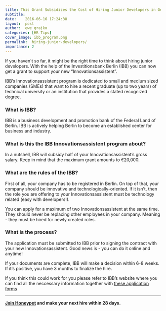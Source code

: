 ```yaml
---
title: This Grant Subsidizes the Cost of Hiring Junior Developers in Germany
subtitle:
date:    2016-06-16 17:24:38
layout:  post
author:  ewe_grajko
categories: [HR Tips]
cover_image: ibb_program.png
permalink:  hiring-junior-developers/
importance: 2
---
```



If you haven't so far, it might be the right time to think about hiring junior developers. With the help of the Investitionsbank Berlin (IBB) you can now get a grant to support your new “Innovationsassistent”. 

<!--more-->

IBB’s Innovationsassistent program is dedicated to small and medium sized companies (SMEs) that want to hire a recent graduate (up to two years) of technical university or an institution that provides a stated recognized degree. 

### What is IBB? 

IBB is a business development and promotion bank of the Federal Land of Berlin. IBB is actively helping Berlin to become an established center for business and industry. 

### What is this the IBB Innovationsassistent program about? 

In a nutshell, IBB will subsidy half of your Innovationsassistent’s gross salary. Keep in mind that the maximum grant amounts to €20,000.

### What are the rules of the IBB? 


 First of all, your company has to be registered in Berlin. On top of that, your company should be innovative and technologically-oriented. If it isn’t, then the role you are offering to your Innovationsassistent must be technology related (easy with developers!). 

You can apply for a maximum of two Innovationsassistent at the same time. They should never be replacing other employees in your company. Meaning - they must be hired for newly created roles. 

### What is the process? 

The application must be submitted to IBB prior to signing the contract with your new Innovationsassistent. Good news is - you can do it online and anytime!

 If your documents are complete, IBB will make a decision within 6-8 weeks. If it’s positive, you have 3 months to finalize the hire. 

If you think this could work for you please refer to IBB’s website where you can find all the neccessary information together with [these application forms][1] 

* * * 

**[Join Honeypot][2] and make your next hire within 28 days.** 


[1]: http://www.ibb.de/gruenden/Innovationsassistent-in.aspx  
[2]: https://www.honeypot.io/pages/for_employers?utm_source=blog&utm_medium=organic&utm_term=f&utm_content=160605&utm_campaign=com-no

